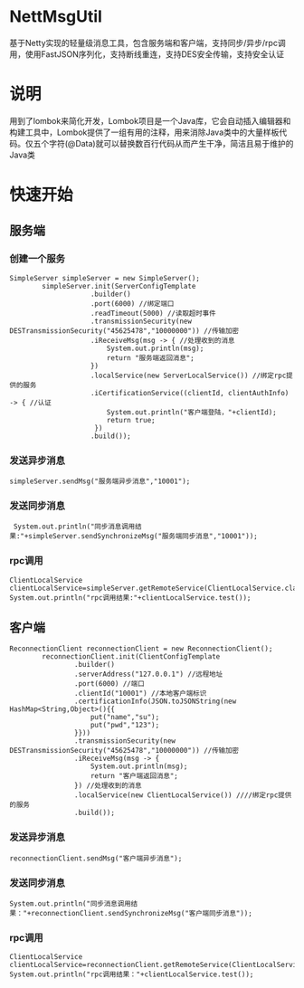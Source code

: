 # NettMsgUtil

基于Netty实现的轻量级消息工具，包含服务端和客户端，支持同步/异步/rpc调用，使用FastJSON序列化，支持断线重连，支持DES安全传输，支持安全认证

# 说明

用到了lombok来简化开发，Lombok项目是一个Java库，它会自动插入编辑器和构建工具中，Lombok提供了一组有用的注释，用来消除Java类中的大量样板代码。仅五个字符(@Data)就可以替换数百行代码从而产生干净，简洁且易于维护的Java类

# 快速开始

## 服务端

### 创建一个服务
```
SimpleServer simpleServer = new SimpleServer();
        simpleServer.init(ServerConfigTemplate
                    .builder()
                    .port(6000) //绑定端口
                    .readTimeout(5000) //读取超时事件
                    .transmissionSecurity(new DESTransmissionSecurity("45625478","10000000")) //传输加密
                    .iReceiveMsg(msg -> { //处理收到的消息
                        System.out.println(msg);
                        return "服务端返回消息";
                    })
                    .localService(new ServerLocalService()) //绑定rpc提供的服务
                    .iCertificationService((clientId, clientAuthInfo) -> { //认证
                        System.out.println("客户端登陆，"+clientId);
                        return true;
                     })
                    .build());
```   
### 发送异步消息

```
simpleServer.sendMsg("服务端异步消息","10001"); 
```

### 发送同步消息

```
 System.out.println("同步消息调用结果:"+simpleServer.sendSynchronizeMsg("服务端同步消息","10001"));
```

### rpc调用

```
ClientLocalService clientLocalService=simpleServer.getRemoteService(ClientLocalService.class,"10001");
System.out.println("rpc调用结果:"+clientLocalService.test());
```

## 客户端

```
ReconnectionClient reconnectionClient = new ReconnectionClient();
        reconnectionClient.init(ClientConfigTemplate
                .builder()
                .serverAddress("127.0.0.1") //远程地址
                .port(6000) //端口
                .clientId("10001") //本地客户端标识
                .certificationInfo(JSON.toJSONString(new HashMap<String,Object>(){{
                    put("name","su");
                    put("pwd","123");
                }}))
                .transmissionSecurity(new DESTransmissionSecurity("45625478","10000000")) //传输加密
                .iReceiveMsg(msg -> {
                    System.out.println(msg);
                    return "客户端返回消息";
                }) //处理收到的消息
                .localService(new ClientLocalService()) ////绑定rpc提供的服务
                .build());
```
 
### 发送异步消息

```
reconnectionClient.sendMsg("客户端异步消息");
```

### 发送同步消息

```
System.out.println("同步消息调用结果："+reconnectionClient.sendSynchronizeMsg("客户端同步消息"));
```

### rpc调用

```
ClientLocalService clientLocalService=reconnectionClient.getRemoteService(ClientLocalService.class);
System.out.println("rpc调用结果："+clientLocalService.test());
```
